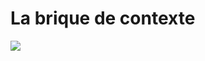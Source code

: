 # La brique de contexte

<div class="full-center">
    <img src="./assets/images/6_security_context/security_context_1_base.png">
</div>
